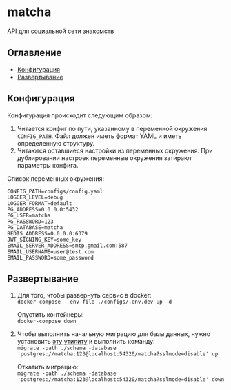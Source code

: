 # matcha
API для социальной сети знакомств  

## Оглавление
- [Конфигурация](#configuration)
- [Развертывание](#deployment)

<a name="configuration"></a>
## Конфигурация
Конфигурация происходит следующим образом:  
1. Читается конфиг по пути, указанному в переменной окружения `CONFIG_PATH`.
Файл должен иметь формат YAML и иметь определенную структуру.
2. Читаются оставшиеся настройки из переменных окружения.
При дублировании настроек переменные окружения затирают параметры конфига.

Список переменных окружения:  
```
CONFIG_PATH=configs/config.yaml
LOGGER_LEVEL=debug
LOGGER_FORMAT=default
PG_ADDRESS=0.0.0.0:5432
PG_USER=matcha
PG_PASSWORD=123
PG_DATABASE=matcha
REDIS_ADDRESS=0.0.0.0:6379
JWT_SIGNING_KEY=some_key
EMAIL_SERVER_ADDRESS=smtp.gmail.com:587
EMAIL_USERNAME=user@test.com
EMAIL_PASSWORD=some_password
```

<a name="deployment"></a>
## Развертывание
1. Для того, чтобы развернуть сервис в docker:  
```docker-compose --env-file ./configs/.env.dev up -d```  

    Опустить контейнеры:  
```docker-compose down```  
2. Чтобы выполнить начальную миграцию для базы данных, нужно установить <a href="https://github.com/golang-migrate/migrate">эту утилиту</a> и выполнить команду:  
```migrate -path ./schema -database 'postgres://matcha:123@localhost:54320/matcha?sslmode=disable' up```  

    Откатить миграцию:  
```migrate -path ./schema -database 'postgres://matcha:123@localhost:54320/matcha?sslmode=disable' down```  
